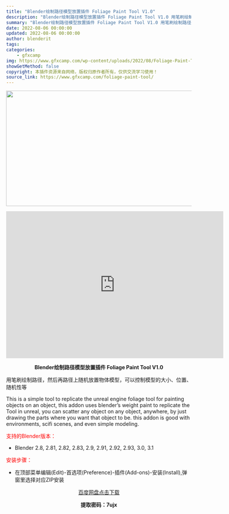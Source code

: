 ```yaml
---
title: "Blender绘制路径模型放置插件 Foliage Paint Tool V1.0"
description: "Blender绘制路径模型放置插件 Foliage Paint Tool V1.0 用笔刷绘制路径，然后再路径上随机放置物体模型，可以控制模型的大小、位置、随机性等 This is a simple ..."
summary: "Blender绘制路径模型放置插件 Foliage Paint Tool V1.0 用笔刷绘制路径，然后再路径上随机放置物体模型，可以控制模型的大小、位置、随机性等 This is a simple ..."
date: 2022-08-06 00:00:00
updated: 2022-08-06 00:00:00
author: blenderit
tags: 
categories:
    - gfxcamp
img: https://www.gfxcamp.com/wp-content/uploads/2022/08/Foliage-Paint-Tool.jpg
showGetMethod: false
copyright: 本插件资源来自网络，版权归原作者所有，仅供交流学习使用！
source_link: https://www.gfxcamp.com/foliage-paint-tool/
---
```

<div><p><img decoding="async" class="aligncenter size-full wp-image-105779" src="https://www.gfxcamp.com/wp-content/uploads/2022/08/Foliage-Paint-Tool.jpg" data-src="https://www.gfxcamp.com/wp-content/uploads/2022/08/Foliage-Paint-Tool.jpg" alt="" width="590" height="314" data-srcset="https://www.gfxcamp.com/wp-content/uploads/2022/08/Foliage-Paint-Tool.jpg 590w, https://www.gfxcamp.com/wp-content/uploads/2022/08/Foliage-Paint-Tool-150x80.jpg 150w" data-sizes="(max-width: 590px) 100vw, 590px"></p><p style="text-align: center;"><iframe loading="lazy" src="https://player.youku.com/embed/XNTg5MTU4ODg2NA==" width="590" height="400" frameborder="0" allowfullscreen="allowfullscreen" data-mce-fragment="1"></iframe></p><p style="text-align: center;"><strong>Blender绘制路径模型放置插件 Foliage Paint Tool V1.0</strong></p><p>用笔刷绘制路径，然后再路径上随机放置物体模型，可以控制模型的大小、位置、随机性等</p><p>This is a simple tool to replicate the unreal engine foliage tool for painting objects on an object, this addon uses blender’s weight paint to replicate the Tool in unreal, you can scatter any object on any object, anywhere, by just drawing the parts where you want that object to be. this addon is good with environments, scifi scenes, and even simple modeling.</p><p style="text-align: left;"><span style="color: #ff0000;">支持的Blender版本：</span></p><ul>
<li style="text-align: left;">Blender 2.8, 2.81, 2.82, 2.83, 2.9, 2.91, 2.92, 2.93, 3.0, 3.1</li>
</ul><p style="text-align: left;"><span style="color: #ff0000;">安装步骤：</span></p><ul>
<li>在顶部菜单编辑(Edit)-首选项(Preference)-插件(Add-ons)-安装(Install),弹窗里选择对应ZIP安装</li>
</ul><p style="text-align: center;"><a class="maxbutton-3 maxbutton maxbutton-baidu" target="_blank" rel="noopener" href="https://pan.baidu.com/s/1QeEFoe6FEMXdqNDzqGWdfQ?pwd=7ujx"><span class="mb-text">百度网盘点击下载</span></a></p><p style="text-align: center;"><strong>提取密码：7ujx</strong></p></div>